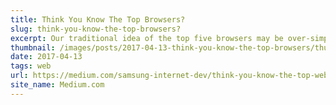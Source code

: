 ```yaml
---
title: Think You Know The Top Browsers?
slug: think-you-know-the-top-browsers?
excerpt: Our traditional idea of the top five browsers may be over-simplified, outdated and skewed.
thumbnail: /images/posts/2017-04-13-think-you-know-the-top-browsers/thumb.png
date: 2017-04-13
tags: web
url: https://medium.com/samsung-internet-dev/think-you-know-the-top-web-browsers-458a0a070175
site_name: Medium.com
---
```

